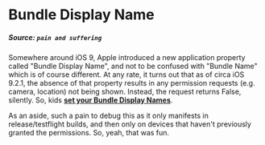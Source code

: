# Bundle Display Name

##### Source: `pain and suffering`

Somewhere around iOS 9, Apple introduced a new application property called "Bundle Display Name", and not to be confused with "Bundle Name" which is of course different. At any rate, it turns out that as of circa iOS 9.2.1, the absence of that property results in any permission requests (e.g. camera, location) not being shown. Instead, the request returns False, silently. So, kids **[set your Bundle Display Names](http://stackoverflow.com/questions/34696761/avcapturedevice-requestaccessformediatype-never-pops-up-window-and-always-return)**.

As an aside, such a pain to debug this as it only manifests in release/testflight builds, and then only on devices that haven't previously granted the permissions. So, yeah, that was fun.